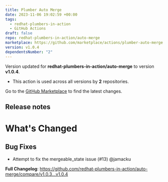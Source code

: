 ```yaml
---
title: Plumber Auto Merge
date: 2023-11-06 19:02:59 +00:00
tags:
  - redhat-plumbers-in-action
  - GitHub Actions
draft: false
repo: redhat-plumbers-in-action/auto-merge
marketplace: https://github.com/marketplace/actions/plumber-auto-merge
version: v1.0.4
dependentsNumber: "2"
---
```



Version updated for **redhat-plumbers-in-action/auto-merge** to version **v1.0.4**.
- This action is used across all versions by **2** repositories.

Go to the [GitHub Marketplace](https://github.com/marketplace/actions/plumber-auto-merge) to find the latest changes.

## Release notes

# What's Changed

## Bug Fixes

* Attempt to fix the mergeable_state issue (#13) @jamacku

**Full Changelog**: https://github.com/redhat-plumbers-in-action/auto-merge/compare/v1.0.3...v1.0.4

